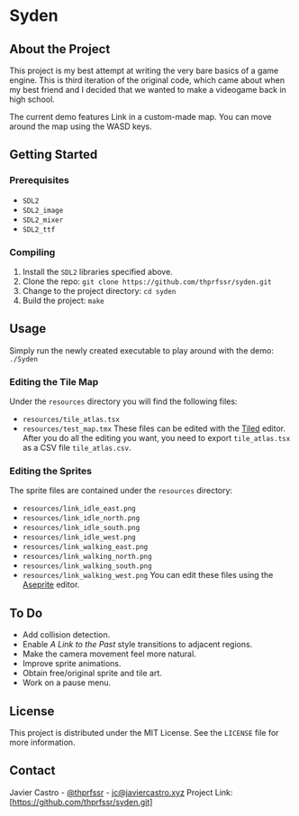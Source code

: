 # Syden

## About the Project

This project is my best attempt at writing the very bare basics of a game
engine. This is third iteration of the original code, which came about when my
best friend and I decided that we wanted to make a videogame back in
high school.

The current demo features Link in a custom-made map. You can move around the
map using the WASD keys.

## Getting Started

### Prerequisites

* ```SDL2```
* ```SDL2_image```
* ```SDL2_mixer```
* ```SDL2_ttf```

### Compiling

1. Install the ```SDL2``` libraries specified above.
2. Clone the repo:
	```git clone https://github.com/thprfssr/syden.git```
3. Change to the project directory:
	```cd syden```
4. Build the project:
	```make```

## Usage

Simply run the newly created executable to play around with the demo:
	```./Syden```

### Editing the Tile Map

Under the ```resources``` directory you will find the following files:
* ```resources/tile_atlas.tsx```
* ```resources/test_map.tmx```
These files can be edited with the [Tiled](https://www.mapeditor.org/) editor.
After you do all the editing you want, you need to export ```tile_atlas.tsx```
as a CSV file ```tile_atlas.csv```.

### Editing the Sprites

The sprite files are contained under the ```resources``` directory:
* ```resources/link_idle_east.png```
* ```resources/link_idle_north.png```
* ```resources/link_idle_south.png```
* ```resources/link_idle_west.png```
* ```resources/link_walking_east.png```
* ```resources/link_walking_north.png```
* ```resources/link_walking_south.png```
* ```resources/link_walking_west.png```
You can edit these files using the [Aseprite](https://www.aseprite.org/)
editor.

## To Do

* Add collision detection.
* Enable _A Link to the Past_ style transitions to adjacent regions.
* Make the camera movement feel more natural.
* Improve sprite animations.
* Obtain free/original sprite and tile art.
* Work on a pause menu.

## License

This project is distributed under the MIT License. See the ```LICENSE``` file
for more information.

## Contact

Javier Castro - [@thprfssr](https://twitter.com/thprfssr) - <jc@javiercastro.xyz>
Project Link: [https://github.com/thprfssr/syden.git]
